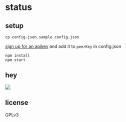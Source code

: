 # status

## setup

    cp config.json.sample config.json

[sign up for an apikey](http://peerjs.com/) and add it to `peerKey` in config.json

    npm install
    npm start

## hey
![](https://dl.dropboxusercontent.com/u/37968874/gifs/cat-typing-hacking-keyboard-computer.gif)

## license

GPLv3
